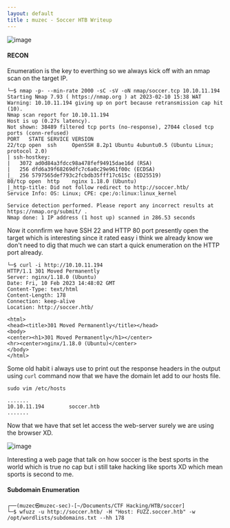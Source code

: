 ```yaml
---
layout: default
title : muzec - Soccer HTB Writeup
---
```



![image](https://user-images.githubusercontent.com/69868171/218117279-f27eebec-fbed-4900-a1e9-7cdd0c83c12c.png)


#### RECON

Enumeration is the key to everthing so we always kick off with an nmap scan on the target IP.

```
└─$ nmap -p- --min-rate 2000 -sC -sV -oN nmap/soccer.tcp 10.10.11.194
Starting Nmap 7.93 ( https://nmap.org ) at 2023-02-10 15:38 WAT
Warning: 10.10.11.194 giving up on port because retransmission cap hit (10).
Nmap scan report for 10.10.11.194
Host is up (0.27s latency).
Not shown: 38489 filtered tcp ports (no-response), 27044 closed tcp ports (conn-refused)
PORT   STATE SERVICE VERSION
22/tcp open  ssh     OpenSSH 8.2p1 Ubuntu 4ubuntu0.5 (Ubuntu Linux; protocol 2.0)
| ssh-hostkey: 
|   3072 ad0d84a3fdcc98a478fef94915dae16d (RSA)
|   256 dfd6a39f68269dfc7c6a0c29e961f00c (ECDSA)
|_  256 5797565def793c2fcbdb35fff17c615c (ED25519)
80/tcp open  http    nginx 1.18.0 (Ubuntu)
|_http-title: Did not follow redirect to http://soccer.htb/
Service Info: OS: Linux; CPE: cpe:/o:linux:linux_kernel

Service detection performed. Please report any incorrect results at https://nmap.org/submit/ .
Nmap done: 1 IP address (1 host up) scanned in 286.53 seconds
```

Now it connfirm we have SSH 22 and HTTP 80 port presently open the target which is interesting since it rated easy i think we already know we don't need to dig that much we can start a quick enumeration on the HTTP port already.

```
└─$ curl -i http://10.10.11.194
HTTP/1.1 301 Moved Permanently
Server: nginx/1.18.0 (Ubuntu)
Date: Fri, 10 Feb 2023 14:48:02 GMT
Content-Type: text/html
Content-Length: 178
Connection: keep-alive
Location: http://soccer.htb/

<html>
<head><title>301 Moved Permanently</title></head>
<body>
<center><h1>301 Moved Permanently</h1></center>
<hr><center>nginx/1.18.0 (Ubuntu)</center>
</body>
</html>
```

Some old habit i always use to print out the response headers in the output using `curl` command now that we have the domain let add to our hosts file.

```
sudo vim /etc/hosts

.......
10.10.11.194        soccer.htb
.......
```

Now that we have that set let access the web-server surely we are using the browser XD.

![image](https://user-images.githubusercontent.com/69868171/218122187-0bc713c6-ee50-4e23-bcf2-0cc4a0a3294a.png)


Interesting a web page that talk on how soccer is the best sports in the world which is true no cap but i still take hacking like sports XD which mean sports is second to me.

#### Subdomain Enumeration

```
┌──(muzec㉿muzec-sec)-[~/Documents/CTF Hacking/HTB/soccer]
└─$ wfuzz -u http://soccer.htb/ -H "Host: FUZZ.soccer.htb" -w /opt/wordlists/subdomains.txt --hh 178
```

